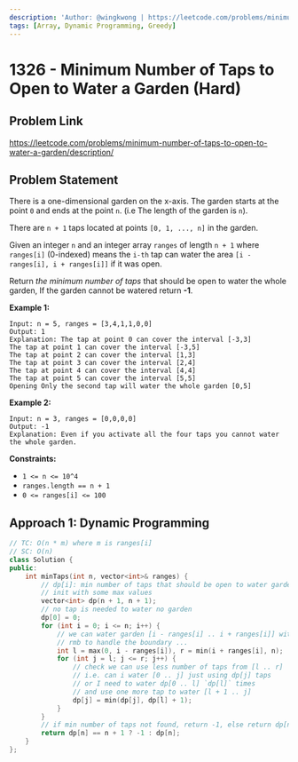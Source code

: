 ```yaml
---
description: 'Author: @wingkwong | https://leetcode.com/problems/minimum-number-of-taps-to-open-to-water-a-garden/description/'
tags: [Array, Dynamic Programming, Greedy]
---
```


# 1326 - Minimum Number of Taps to Open to Water a Garden (Hard) 

## Problem Link

https://leetcode.com/problems/minimum-number-of-taps-to-open-to-water-a-garden/description/

## Problem Statement

There is a one-dimensional garden on the x-axis. The garden starts at the point `0` and ends at the point `n`. (i.e The length of the garden is `n`).

There are `n + 1` taps located at points `[0, 1, ..., n]` in the garden.

Given an integer `n` and an integer array `ranges` of length `n + 1` where `ranges[i]` (0-indexed) means the `i-th` tap can water the area `[i - ranges[i], i + ranges[i]]` if it was open.

Return *the minimum number of taps* that should be open to water the whole garden, If the garden cannot be watered return **-1**.

**Example 1:**

```
Input: n = 5, ranges = [3,4,1,1,0,0]
Output: 1
Explanation: The tap at point 0 can cover the interval [-3,3]
The tap at point 1 can cover the interval [-3,5]
The tap at point 2 can cover the interval [1,3]
The tap at point 3 can cover the interval [2,4]
The tap at point 4 can cover the interval [4,4]
The tap at point 5 can cover the interval [5,5]
Opening Only the second tap will water the whole garden [0,5]
```

**Example 2:**

```
Input: n = 3, ranges = [0,0,0,0]
Output: -1
Explanation: Even if you activate all the four taps you cannot water the whole garden.
```

**Constraints:**

- `1 <= n <= 10^4`
- `ranges.length == n + 1`
- `0 <= ranges[i] <= 100`

## Approach 1: Dynamic Programming

<Tabs>
<TabItem value="cpp" label="C++">
<SolutionAuthor name="@wingkwong"/>

```cpp
// TC: O(n * m) where m is ranges[i]
// SC: O(n)
class Solution {
public:
    int minTaps(int n, vector<int>& ranges) {
        // dp[i]: min number of taps that should be open to water garden [0 .. i]
        // init with some max values
        vector<int> dp(n + 1, n + 1);
        // no tap is needed to water no garden
        dp[0] = 0;
        for (int i = 0; i <= n; i++) {
            // we can water garden [i - ranges[i] .. i + ranges[i]] with tap i
            // rmb to handle the boundary ...
            int l = max(0, i - ranges[i]), r = min(i + ranges[i], n);
            for (int j = l; j <= r; j++) {
                // check we can use less number of taps from [l .. r]
                // i.e. can i water [0 .. j] just using dp[j] taps
                // or I need to water dp[0 .. l] `dp[l]` times 
                // and use one more tap to water [l + 1 .. j]
                dp[j] = min(dp[j], dp[l] + 1);
            }
        }
        // if min number of taps not found, return -1, else return dp[n]
        return dp[n] == n + 1 ? -1 : dp[n];
    }
};
```

</TabItem>
</Tabs>